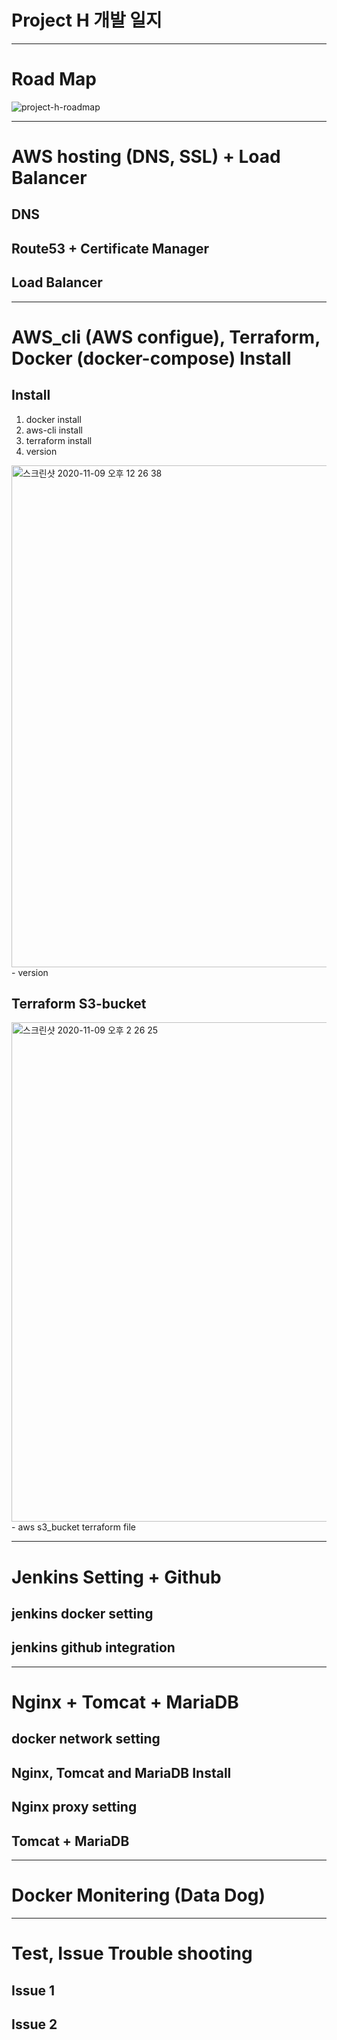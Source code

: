 ### <h1>Project H 개발 일지</h1>  

--------------------------------------------------------------------------------------------------------------------------------------------------------
# Road Map

![project-h-roadmap](https://user-images.githubusercontent.com/43293666/98557407-80e1bf00-22e7-11eb-923b-11034bb22043.jpg)

--------------------------------------------------------------------------------------------------------------------------------------------------------
# AWS hosting (DNS, SSL) + Load Balancer
## DNS 
## Route53 + Certificate Manager
## Load Balancer

--------------------------------------------------------------------------------------------------------------------------------------------------------
# AWS_cli (AWS configue), Terraform, Docker (docker-compose) Install

## Install
1. docker install
2. aws-cli install
3. terraform install
4. version
<img width="803" alt="스크린샷 2020-11-09 오후 12 26 38" src="https://user-images.githubusercontent.com/43293666/98550184-1fb5ed80-22df-11eb-8507-a6536a502480.png">
- version


## Terraform S3-bucket
<img width="799" alt="스크린샷 2020-11-09 오후 2 26 25" src="https://user-images.githubusercontent.com/43293666/98557618-c7371e00-22e7-11eb-863a-bba01c278bcd.png">
- aws s3_bucket terraform file

--------------------------------------------------------------------------------------------------------------------------------------------------------
# Jenkins Setting + Github 
## jenkins docker setting
## jenkins github integration


--------------------------------------------------------------------------------------------------------------------------------------------------------
# Nginx + Tomcat + MariaDB
## docker network setting 
## Nginx, Tomcat and MariaDB Install
## Nginx proxy setting
## Tomcat + MariaDB

--------------------------------------------------------------------------------------------------------------------------------------------------------
# Docker Monitering (Data Dog)

--------------------------------------------------------------------------------------------------------------------------------------------------------
# Test, Issue Trouble shooting
## Issue 1 
## Issue 2
